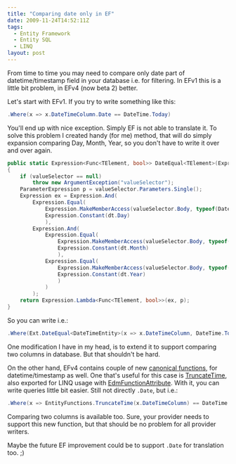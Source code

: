 ```yaml
---
title: "Comparing date only in EF"
date: 2009-11-24T14:52:11Z
tags:
  - Entity Framework
  - Entity SQL
  - LINQ
layout: post
---
```

From time to time you may need to compare only date part of datetime/timestamp field in your database i.e. for filtering. In EFv1 this is a little bit problem, in EFv4 (now beta 2) better.

Let's start with EFv1. If you try to write something like this:

```csharp
.Where(x => x.DateTimeColumn.Date == DateTime.Today)
```

You'll end up with nice exception. Simply EF is not able to translate it. To solve this problem I created handy (for me) method, that will do simply expansion comparing Day, Month, Year, so you don't have to write it over and over again.

```csharp
public static Expression<Func<TElement, bool>> DateEqual<TElement>(Expression<Func<TElement, DateTime>> valueSelector, DateTime dt)
{
	if (valueSelector == null)
		throw new ArgumentException("valueSelector");
	ParameterExpression p = valueSelector.Parameters.Single();
	Expression ex = Expression.And(
		Expression.Equal(
			Expression.MakeMemberAccess(valueSelector.Body, typeof(DateTime).GetMember("Day").Single()),
			Expression.Constant(dt.Day)
			),
		Expression.And(
			Expression.Equal(
				Expression.MakeMemberAccess(valueSelector.Body, typeof(DateTime).GetMember("Month").Single()),
				Expression.Constant(dt.Month)
				),
			Expression.Equal(
				Expression.MakeMemberAccess(valueSelector.Body, typeof(DateTime).GetMember("Year").Single()),
				Expression.Constant(dt.Year)
				)
			)
		);
	return Expression.Lambda<Func<TElement, bool>>(ex, p);
}
```

So you can write i.e.:

```csharp
.Where(Ext.DateEqual<DateTimeEntity>(x => x.DateTimeColumn, DateTime.Today.AddDays(-20)))
```

One modification I have in my head, is to extend it to support comparing two columns in database. But that shouldn't be hard.

On the other hand, EFv4 contains couple of new [canonical functions][1], for datetime/timestamp as well. One that's useful for this case is [TruncateTime][2], also exported for LINQ usage with [EdmFunctionAttribute][3]. With it, you can write queries little bit easier. Still not directly `.Date`, but i.e.:

```csharp
.Where(x => EntityFunctions.TruncateTime(x.DateTimeColumn) == DateTime.Today)
```

Comparing two columns is available too. Sure, your provider needs to support this new function, but that should be no problem for all provider writers.

Maybe the future EF improvement could be to support `.Date` for translation too. ;)

[1]: http://msdn.microsoft.com/en-us/library/bb738563(VS.100).aspx
[2]: http://msdn.microsoft.com/en-us/library/dd395596(VS.100).aspx
[3]: http://msdn.microsoft.com/en-us/library/system.data.objects.dataclasses.edmfunctionattribute(VS.100).aspx